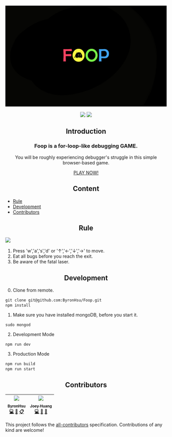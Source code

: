 <p align="center"><img src="media/big.png"/></p>
<p align=center>
<a target="_blank" href="https://opensource.org/licenses/MIT" title="License: MIT"><img src="https://img.shields.io/badge/License-MIT-blue.svg"></a>
<a target="_blank" href="http://makeapullrequest.com" title="PRs Welcome"><img src="https://img.shields.io/badge/PRs-welcome-brightgreen.svg"></a>
</p>
<h2 align='center'>Introduction</h2>  

<h3 align='center'>Foop is a for-loop-like debugging GAME.</h3>  
<p align='center'>You will be roughly experiencing debugger's struggle in this simple browser-based game.</p>  
<p align='center'><a target='_blank' href='http://foop.tw'>PLAY NOW!</a></p>  

<h2 align='center'>Content</h2>  

- [Rule](#rule)
- [Development](#development)
- [Contributors](#contributors)

<h2 align='center'>Rule</h2>  

<img src="media/rule.png" width="600">

1. Press 'w','a','s','d' or '↑','←','↓','→' to move.
2. Eat all bugs before you reach the exit.
3. Be aware of the fatal laser.
<h2 align='center'>Development</h2>  

0. Clone from remote.
```
git clone git@github.com:ByronHsu/Foop.git
npm install
```
1. Make sure you have installed mongoDB, before you start it.
```
sudo mongod
```
2. Development Mode
```
npm run dev
```
3. Production Mode
```
npm run build
npm run start
```
<h2 align='center'>Contributors</h2>  

<!-- ALL-CONTRIBUTORS-LIST:START - Do not remove or modify this section -->
<!-- prettier-ignore -->
| [<img src="https://avatars3.githubusercontent.com/u/24364830?v=4" width="100px;"/><br /><sub><b>ByronHsu</b></sub>](https://github.com/ByronHsu)<br />[💻](https://github.com/ByronHsu/Foop/commits?author=ByronHsu "Code") [📖](https://github.com/ByronHsu/Foop/commits?author=ByronHsu "Documentation") [📋](#eventOrganizing-ByronHsu "Event Organizing") | [<img src="https://avatars1.githubusercontent.com/u/24410752?v=4" width="100px;"/><br /><sub><b>Joey Huang</b></sub>](https://github.com/csiejoey)<br />[💻](https://github.com/ByronHsu/Foop/commits?author=csiejoey "Code") [📖](https://github.com/ByronHsu/Foop/commits?author=csiejoey "Documentation") [🤔](#ideas-csiejoey "Ideas, Planning, & Feedback") |
| :---: | :---: |
<!-- ALL-CONTRIBUTORS-LIST:END -->

This project follows the [all-contributors](https://github.com/kentcdodds/all-contributors) specification. Contributions of any kind are welcome!
